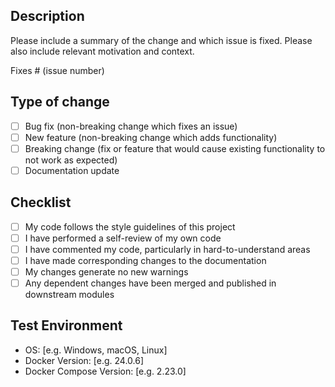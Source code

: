 ## Description
Please include a summary of the change and which issue is fixed. Please also include relevant motivation and context.

Fixes # (issue number)

## Type of change
- [ ] Bug fix (non-breaking change which fixes an issue)
- [ ] New feature (non-breaking change which adds functionality)
- [ ] Breaking change (fix or feature that would cause existing functionality to not work as expected)
- [ ] Documentation update

## Checklist
- [ ] My code follows the style guidelines of this project
- [ ] I have performed a self-review of my own code
- [ ] I have commented my code, particularly in hard-to-understand areas
- [ ] I have made corresponding changes to the documentation
- [ ] My changes generate no new warnings
- [ ] Any dependent changes have been merged and published in downstream modules

## Test Environment
- OS: [e.g. Windows, macOS, Linux]
- Docker Version: [e.g. 24.0.6]
- Docker Compose Version: [e.g. 2.23.0]